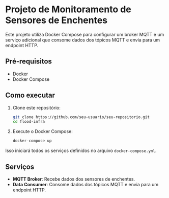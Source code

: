# Projeto de Monitoramento de Sensores de Enchentes

Este projeto utiliza Docker Compose para configurar um broker MQTT e um serviço adicional que consome dados dos tópicos MQTT e envia para um endpoint HTTP.

## Pré-requisitos

- Docker
- Docker Compose

## Como executar

1. Clone este repositório:
    ```bash
    git clone https://github.com/seu-usuario/seu-repositorio.git
    cd flood-infra
    ```

2. Execute o Docker Compose:
    ```bash
    docker-compose up
    ```

Isso iniciará todos os serviços definidos no arquivo `docker-compose.yml`.

## Serviços

- **MQTT Broker**: Recebe dados dos sensores de enchentes.
- **Data Consumer**: Consome dados dos tópicos MQTT e envia para um endpoint HTTP.